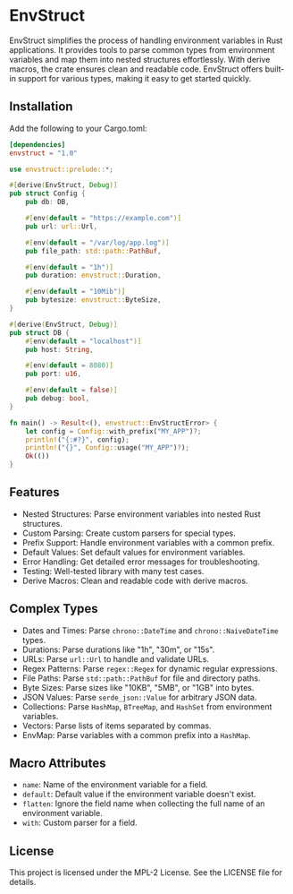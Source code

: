 # EnvStruct

EnvStruct simplifies the process of handling environment variables in Rust applications. It provides tools to parse common types from environment variables and map them into nested structures effortlessly. With derive macros, the crate ensures clean and readable code. EnvStruct offers built-in support for various types, making it easy to get started quickly.

## Installation

Add the following to your Cargo.toml:

```toml
[dependencies]
envstruct = "1.0"
```

```rust
use envstruct::prelude::*;

#[derive(EnvStruct, Debug)]
pub struct Config {
    pub db: DB,

    #[env(default = "https://example.com")]
    pub url: url::Url,

    #[env(default = "/var/log/app.log")]
    pub file_path: std::path::PathBuf,

    #[env(default = "1h")]
    pub duration: envstruct::Duration,

    #[env(default = "10Mib")]
    pub bytesize: envstruct::ByteSize,
}

#[derive(EnvStruct, Debug)]
pub struct DB {
    #[env(default = "localhost")]
    pub host: String,

    #[env(default = 8080)]
    pub port: u16,

    #[env(default = false)]
    pub debug: bool,
}

fn main() -> Result<(), envstruct::EnvStructError> {
    let config = Config::with_prefix("MY_APP")?;
    println!("{:#?}", config);
    println!("{}", Config::usage("MY_APP")?);
    Ok(())
}


```

## Features

- Nested Structures: Parse environment variables into nested Rust structures.
- Custom Parsing: Create custom parsers for special types.
- Prefix Support: Handle environment variables with a common prefix.
- Default Values: Set default values for environment variables.
- Error Handling: Get detailed error messages for troubleshooting.
- Testing: Well-tested library with many test cases.
- Derive Macros: Clean and readable code with derive macros.

## Complex Types

- Dates and Times: Parse `chrono::DateTime` and `chrono::NaiveDateTime` types.
- Durations: Parse durations like "1h", "30m", or "15s".
- URLs: Parse `url::Url` to handle and validate URLs.
- Regex Patterns: Parse `regex::Regex` for dynamic regular expressions.
- File Paths: Parse `std::path::PathBuf` for file and directory paths.
- Byte Sizes: Parse sizes like "10KB", "5MB", or "1GB" into bytes.
- JSON Values: Parse `serde_json::Value` for arbitrary JSON data.
- Collections: Parse `HashMap`, `BTreeMap`, and `HashSet` from environment variables.
- Vectors: Parse lists of items separated by commas.
- EnvMap: Parse variables with a common prefix into a `HashMap`.

## Macro Attributes

- `name`: Name of the environment variable for a field.
- `default`: Default value if the environment variable doesn't exist.
- `flatten`: Ignore the field name when collecting the full name of an environment variable.
- `with`: Custom parser for a field.

## License

This project is licensed under the MPL-2 License. See the LICENSE file for details.
